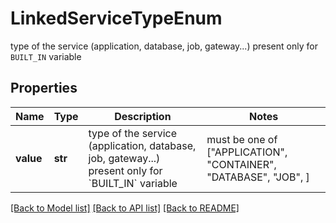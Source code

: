 # LinkedServiceTypeEnum

type of the service (application, database, job, gateway...)   present only for `BUILT_IN` variable 

## Properties
Name | Type | Description | Notes
------------ | ------------- | ------------- | -------------
**value** | **str** | type of the service (application, database, job, gateway...)   present only for &#x60;BUILT_IN&#x60; variable  |  must be one of ["APPLICATION", "CONTAINER", "DATABASE", "JOB", ]

[[Back to Model list]](../README.md#documentation-for-models) [[Back to API list]](../README.md#documentation-for-api-endpoints) [[Back to README]](../README.md)


